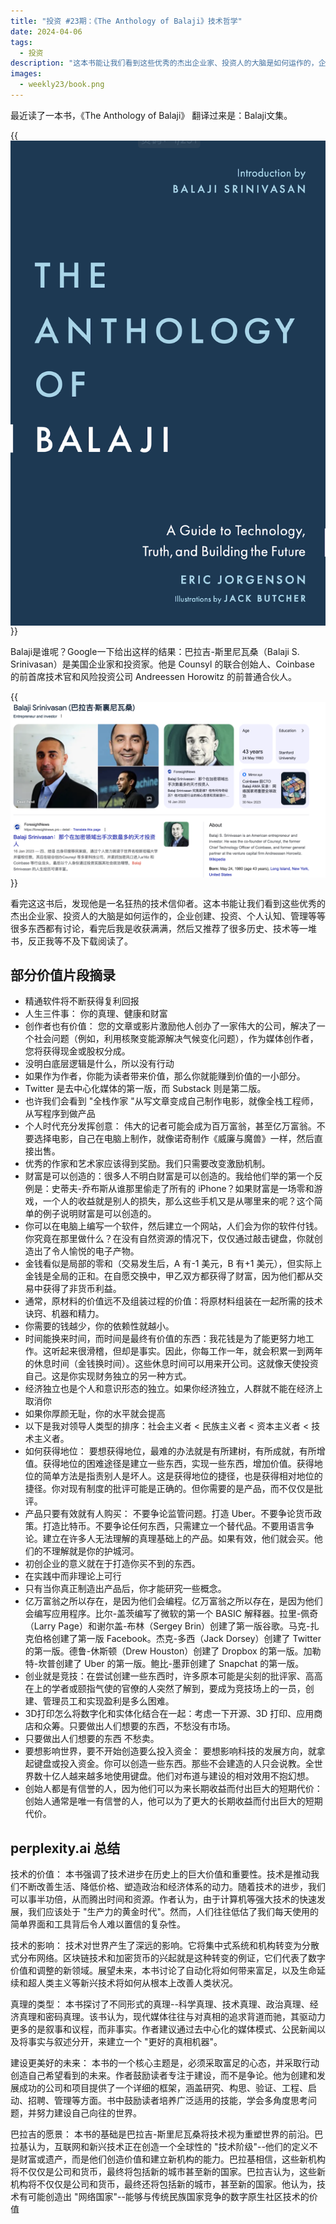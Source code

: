 ```yaml
---
title: "投资 #23期：《The Anthology of Balaji》技术哲学"
date: 2024-04-06
tags:
  - 投资 
description: "这本书能让我们看到这些优秀的杰出企业家、投资人的大脑是如何运作的，企业创建、投资、个人认知、管理等等很多东西都有讨论，看完后我是收获满满，然后又推荐了很多历史、技术等一堆书，反正我等不及下载阅读了。"
images:
  - weekly23/book.png
---
```

最近读了一本书，《The Anthology of Balaji》 翻译过来是：Balaji文集。

{{<img src="book.png" alt="bg" maxWidth="600px" align="center" caption="The Anthology of Balaji" >}}

Balaji是谁呢？Google一下给出这样的结果：巴拉吉-斯里尼瓦桑（Balaji S. Srinivasan）是美国企业家和投资家。他是 Counsyl 的联合创始人、Coinbase 的前首席技术官和风险投资公司 Andreessen Horowitz 的前普通合伙人。

{{<img src="recover.png" alt="bg" maxWidth="960px" align="center" caption="Balaji" >}}

看完这这书后，发现他是一名狂热的技术信仰者。这本书能让我们看到这些优秀的杰出企业家、投资人的大脑是如何运作的，企业创建、投资、个人认知、管理等等很多东西都有讨论，看完后我是收获满满，然后又推荐了很多历史、技术等一堆书，反正我等不及下载阅读了。

## 部分价值片段摘录

- 精通软件将不断获得复利回报
- 人生三件事： 你的真理、健康和财富
- 创作者也有价值： 您的文章或影片激励他人创办了一家伟大的公司，解决了一个社会问题（例如，利用核聚变能源解决气候变化问题），作为媒体创作者，您将获得现金或股权分成。
- 没明白底层逻辑是什么，所以没有行动
- 如果作为作者，你能为读者带来价值，那么你就能赚到价值的一小部分。
- Twitter 是去中心化媒体的第一版，而 Substack 则是第二版。
- 也许我们会看到 "全栈作家 "从写文章变成自己制作电影，就像全栈工程师，从写程序到做产品
- 个人时代充分发挥创意： 伟大的记者可能会成为百万富翁，甚至亿万富翁。不要选择电影，自己在电脑上制作，就像诺奇制作《威廉与魔兽》一样，然后直接出售。
- 优秀的作家和艺术家应该得到奖励。我们只需要改变激励机制。
- 财富是可以创造的：很多人不明白财富是可以创造的。我给他们举的第一个反例是：史蒂夫-乔布斯从谁那里偷走了所有的 iPhone？如果财富是一场零和游戏，一个人的收益就是别人的损失，那么这些手机又是从哪里来的呢？这个简单的例子说明财富是可以创造的。
- 你可以在电脑上编写一个软件，然后建立一个网站，人们会为你的软件付钱。你究竟在那里做什么？在没有自然资源的情况下，仅仅通过敲击键盘，你就创造出了令人愉悦的电子产物。
- 金钱看似是局部的零和（交易发生后，A 有-1 美元，B 有+1 美元），但实际上金钱是全局的正和。在自愿交换中，甲乙双方都获得了财富，因为他们都从交易中获得了非货币利益。
- 通常，原材料的价值远不及组装过程的价值：将原材料组装在一起所需的技术诀窍、机器和精力。
- 你需要的钱越少，你的依赖性就越小。
- 时间能换来时间，而时间是最终有价值的东西：我花钱是为了能更努力地工作。这听起来很滑稽，但却是事实。因此，你每工作一年，就会积累一到两年的休息时间（金钱换时间）。这些休息时间可以用来开公司。这就像天使投资自己。这是你实现财务独立的另一种方式。
- 经济独立也是个人和意识形态的独立。如果你经济独立，人群就不能在经济上取消你
- 如果你厚颜无耻，你的水平就会提高
- 以下是我对领导人类型的排序：社会主义者 < 民族主义者 < 资本主义者 < 技术主义者。
- 如何获得地位： 要想获得地位，最难的办法就是有所建树，有所成就，有所增值。获得地位的困难途径是建立一些东西，实现一些东西，增加价值。获得地位的简单方法是指责别人是坏人。这是获得地位的捷径，也是获得相对地位的捷径。你对现有制度的批评可能是正确的。但你需要的是产品，而不仅仅是批评。
- 产品只要有效就有人购买： 不要争论监管问题。打造 Uber。不要争论货币政策。打造比特币。不要争论任何东西，只需建立一个替代品。不要用语言争论。建立在许多人无法理解的真理基础上的产品。如果有效，他们就会买。他们的不理解就是你的护城河。
- 初创企业的意义就在于打造你买不到的东西。
- 在实践中而非理论上可行
- 只有当你真正制造出产品后，你才能研究一些概念。
- 亿万富翁之所以存在，是因为他们会编程。亿万富翁之所以存在，是因为他们会编写应用程序。比尔-盖茨编写了微软的第一个 BASIC 解释器。拉里-佩奇（Larry Page）和谢尔盖-布林（Sergey Brin）创建了第一版谷歌。马克-扎克伯格创建了第一版 Facebook。杰克-多西（Jack Dorsey）创建了 Twitter 的第一版。德鲁-休斯顿（Drew Houston）创建了 Dropbox 的第一版。加勒特-坎普创建了 Uber 的第一版。鲍比-墨菲创建了 Snapchat 的第一版。
- 创业就是竞技：在尝试创建一些东西时，许多原本可能是尖刻的批评家、高高在上的学者或颐指气使的官僚的人突然了解到，要成为竞技场上的一员，创建、管理员工和实现盈利是多么困难。
- 3D打印怎么将数字化和实体化结合在一起：考虑一下开源、3D 打印、应用商店和众筹。只要做出人们想要的东西，不愁没有市场。
- 只要做出人们想要的东西 不愁卖。
- 要想影响世界，要不开始创造要么投入资金： 要想影响科技的发展方向，就拿起键盘或投入资金。你可以创造一些东西。那些不会建造的人只会说教。全世界数十亿人越来越多地使用键盘。他们对布道与建设的相对效用不抱幻想。
- 创始人都是有信誉的人，因为他们可以为来长期收益而付出巨大的短期代价： 创始人通常是唯一有信誉的人，他可以为了更大的长期收益而付出巨大的短期代价。

## perplexity.ai 总结

技术的价值：
本书强调了技术进步在历史上的巨大价值和重要性。技术是推动我们不断改善生活、降低价格、塑造政治和经济体系的动力。随着技术的进步，我们可以事半功倍，从而腾出时间和资源。作者认为，由于计算机等强大技术的快速发展，我们应该处于 "生产力的黄金时代"。然而，人们往往低估了我们每天使用的简单界面和工具背后令人难以置信的复杂性。

技术的影响​：
技术对世界产生了深远的影响。它将集中式系统和机构转变为分散式分布网络。区块链技术和加密货币的兴起就是这种转变的例证，它们代表了数字价值和调整的新领域。展望未来，本书讨论了自动化将如何带来富足，以及生命延续和超人类主义等新兴技术将如何从根本上改善人类状况。

真理的类型：
本书探讨了不同形式的真理--科学真理、技术真理、政治真理、经济真理和密码真理。该书认为，现代媒体往往与对真相的追求背道而驰，其驱动力更多的是叙事和议程，而非事实。作者建议通过去中心化的媒体模式、公民新闻以及将事实与叙述分开，来建立一个 "更好的真相机器"。

建设更美好的未来：
本书的一个核心主题是，必须采取富足的心态，并采取行动创造自己希望看到的未来。作者鼓励读者专注于建设，而不是争论。他为创建和发展成功的公司和项目提供了一个详细的框架，涵盖研究、构思、验证、工程、启动、招聘、管理等方面。书中鼓励读者培养广泛适用的技能，学会多角度思考问题，并努力建设自己向往的世界。

巴拉吉的愿景：
本书的基础是巴拉吉-斯里尼瓦桑将技术视为重塑世界的前沿。巴拉基认为，互联网和新兴技术正在创造一个全球性的 "技术阶级"--他们的定义不是财富或遗产，而是他们创造价值和建立新机构的能力。巴拉基相信，这些新机构将不仅仅是公司和货币，最终将包括新的城市甚至新的国家。巴拉吉认为，这些新机构将不仅仅是公司和货币，最终还将包括新的城市，甚至新的国家。他认为，技术有可能创造出 "网络国家"--能够与传统民族国家竞争的数字原生社区技术的价值